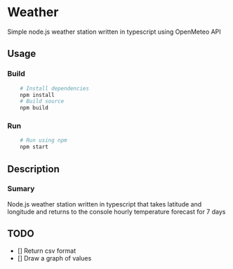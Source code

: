 # Weather
Simple node.js weather station written in typescript using OpenMeteo API

## Usage

### Build
``` bash
    # Install dependencies
    npm install 
    # Build source
    npm build
```

### Run
``` bash
    # Run using npm
    npm start
```

## Description
### Sumary
Node.js weather station written in typescript that takes latitude and longitude and returns to the console hourly temperature forecast for 7 days

## TODO
 - [] Return csv format
 - [] Draw a graph of values
